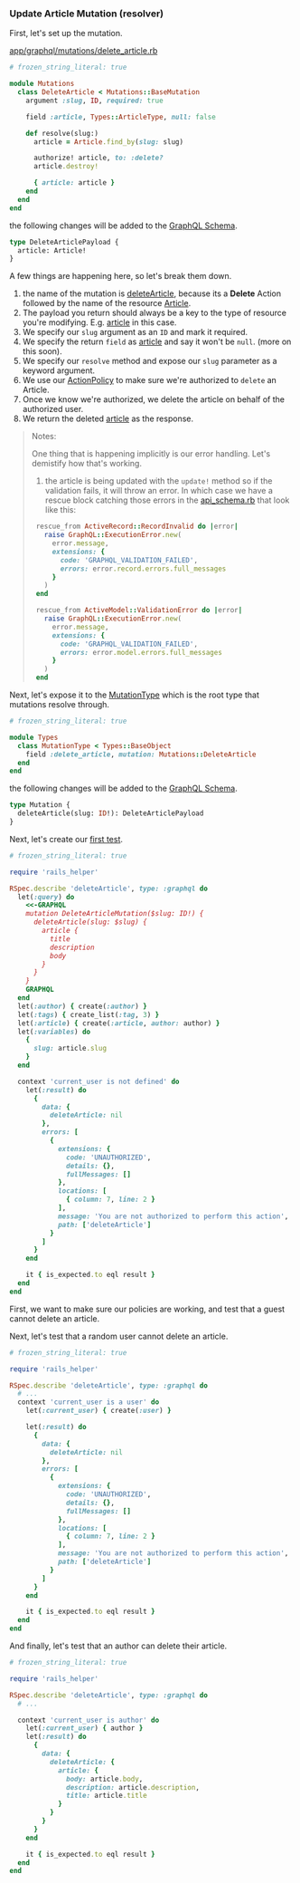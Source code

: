 ### Update Article Mutation (resolver)

First, let's set up the mutation.

[app/graphql/mutations/delete_article.rb][api/app/graphql/mutations/delete_article.rb]

```rb
# frozen_string_literal: true

module Mutations
  class DeleteArticle < Mutations::BaseMutation
    argument :slug, ID, required: true

    field :article, Types::ArticleType, null: false

    def resolve(slug:)
      article = Article.find_by(slug: slug)

      authorize! article, to: :delete?
      article.destroy!

      { article: article }
    end
  end
end
```

the following changes will be added to the [GraphQL Schema][api/schema.graphql].

```graphql
type DeleteArticlePayload {
  article: Article!
}
```

A few things are happening here, so let's break them down.

1. the name of the mutation is [deleteArticle][api/app/graphql/mutations/delete_article.rb], because its a **Delete** Action followed by the name of the resource [Article][api/app/models/article.rb].
2. The payload you return should always be a key to the type of resource you're modifying. E.g. [article][api/app/graphql/types/article_type.rb] in this case.
3. We specify our `slug` argument as an `ID` and mark it required.
4. We specify the return `field` as [article][api/app/graphql/types/article_type.rb] and say it won't be `null`. (more on this soon).
5. We specify our `resolve` method and expose our `slug` parameter as a keyword argument.
6. We use our [ActionPolicy][api/app/policies/article_policy.rb] to make sure we're authorized to `delete` an Article.
7. Once we know we're authorized, we delete the article on behalf of the authorized user.
8. We return the deleted [article][api/app/graphql/types/article_type.rb] as the response.

> Notes:
>
> One thing that is happening implicitly is our error handling. Let's demistify how that's working.
>
> 1. the article is being updated with the `update!` method so if the validation fails, it will throw an error. In which case we have a rescue block catching those errors in the [api_schema.rb][api/app/graphql/api_schema.rb] that look like this:
>
> ```rb
>  rescue_from ActiveRecord::RecordInvalid do |error|
>    raise GraphQL::ExecutionError.new(
>      error.message,
>      extensions: {
>        code: 'GRAPHQL_VALIDATION_FAILED',
>        errors: error.record.errors.full_messages
>      }
>    )
>  end
>
>  rescue_from ActiveModel::ValidationError do |error|
>    raise GraphQL::ExecutionError.new(
>      error.message,
>      extensions: {
>        code: 'GRAPHQL_VALIDATION_FAILED',
>        errors: error.model.errors.full_messages
>      }
>    )
>  end
> ```

Next, let's expose it to the [MutationType][api/app/graphql/types/mutation_type.rb] which is the root type that mutations resolve through.

```rb
# frozen_string_literal: true

module Types
  class MutationType < Types::BaseObject
    field :delete_article, mutation: Mutations::DeleteArticle
  end
end
```

the following changes will be added to the [GraphQL Schema][api/schema.graphql].

```graphql
type Mutation {
  deleteArticle(slug: ID!): DeleteArticlePayload
}
```

Next, let's create our [first test][api/spec/graphql/delete_article_spec.rb].

```rb
# frozen_string_literal: true

require 'rails_helper'

RSpec.describe 'deleteArticle', type: :graphql do
  let(:query) do
    <<-GRAPHQL
    mutation DeleteArticleMutation($slug: ID!) {
      deleteArticle(slug: $slug) {
        article {
          title
          description
          body
        }
      }
    }
    GRAPHQL
  end
  let(:author) { create(:author) }
  let(:tags) { create_list(:tag, 3) }
  let(:article) { create(:article, author: author) }
  let(:variables) do
    {
      slug: article.slug
    }
  end

  context 'current_user is not defined' do
    let(:result) do
      {
        data: {
          deleteArticle: nil
        },
        errors: [
          {
            extensions: {
              code: 'UNAUTHORIZED',
              details: {},
              fullMessages: []
            },
            locations: [
              { column: 7, line: 2 }
            ],
            message: 'You are not authorized to perform this action',
            path: ['deleteArticle']
          }
        ]
      }
    end

    it { is_expected.to eql result }
  end
end
```

First, we want to make sure our policies are working, and test that a guest cannot delete an article.

Next, let's test that a random user cannot delete an article.

```rb
# frozen_string_literal: true

require 'rails_helper'

RSpec.describe 'deleteArticle', type: :graphql do
  # ...
  context 'current_user is a user' do
    let(:current_user) { create(:user) }

    let(:result) do
      {
        data: {
          deleteArticle: nil
        },
        errors: [
          {
            extensions: {
              code: 'UNAUTHORIZED',
              details: {},
              fullMessages: []
            },
            locations: [
              { column: 7, line: 2 }
            ],
            message: 'You are not authorized to perform this action',
            path: ['deleteArticle']
          }
        ]
      }
    end

    it { is_expected.to eql result }
  end
end
```

And finally, let's test that an author can delete their article.

```rb
# frozen_string_literal: true

require 'rails_helper'

RSpec.describe 'deleteArticle', type: :graphql do
  # ...

  context 'current_user is author' do
    let(:current_user) { author }
    let(:result) do
      {
        data: {
          deleteArticle: {
            article: {
              body: article.body,
              description: article.description,
              title: article.title
            }
          }
        }
      }
    end

    it { is_expected.to eql result }
  end
end
```

[activesupport::timehelpers]: https://api.rubyonrails.org/v5.2.4.1/classes/ActiveSupport/Testing/TimeHelpers.html
[api/app/graphql/api_schema.rb]: https://github.com/lifeiscontent/realworld/blob/master/api/app/graphql/api_schema.rb
[api/app/policies/article_policy.rb]: https://github.com/lifeiscontent/realworld/blob/master/api/app/policies/article_policy.rb
[api/app/graphql/types/article_type.rb]: https://github.com/lifeiscontent/realworld/blob/master/api/app/graphql/types/article_type.rb
[api/app/models/article.rb]: https://github.com/lifeiscontent/realworld/blob/master/api/app/models/article.rb
[api/spec/graphql/delete_article_spec.rb]: https://github.com/lifeiscontent/realworld/blob/master/api/spec/graphql/delete_article_spec.rb
[api/app/graphql/mutations/delete_article.rb]: https://github.com/lifeiscontent/realworld/blob/master/api/app/graphql/mutations/delete_article.rb
[api/app/graphql/types/mutation_type.rb]: https://github.com/lifeiscontent/realworld/blob/master/api/app/graphql/types/mutation_type.rb
[api/schema.graphql]: https://github.com/lifeiscontent/realworld/blob/master/api/schema.graphql
